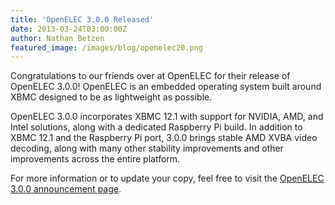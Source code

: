 ```yaml
---
title: 'OpenELEC 3.0.0 Released'
date: 2013-03-24T03:00:00Z
author: Nathan Betzen
featured_image: /images/blog/openelec20.png
---
```

Congratulations to our friends over at OpenELEC for their release of OpenELEC 3.0.0! OpenELEC is an embedded operating system built around XBMC designed to be as lightweight as possible.

 OpenELEC 3.0.0 incorporates XBMC 12.1 with support for NVIDIA, AMD, and Intel solutions, along with a dedicated Raspberry Pi build. In addition to XBMC 12.1 and the Raspberry Pi port, 3.0.0 brings stable AMD XVBA video decoding, along with many other stability improvements and other improvements across the entire platform.

 For more information or to update your copy, feel free to visit the [OpenELEC 3.0.0 announcement page](https://openelec.tv/news/22-releases/86-openelec-3-0-0-released "OpenELEC 3.0.0 Release").

 